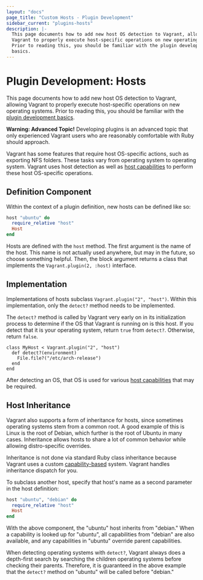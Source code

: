 ```yaml
---
layout: "docs"
page_title: "Custom Hosts - Plugin Development"
sidebar_current: "plugins-hosts"
description: |-
  This page documents how to add new host OS detection to Vagrant, allowing
  Vagrant to properly execute host-specific operations on new operating systems.
  Prior to reading this, you should be familiar with the plugin development
  basics.
---
```


# Plugin Development: Hosts

This page documents how to add new host OS detection to Vagrant, allowing
Vagrant to properly execute host-specific operations on new operating systems.
Prior to reading this, you should be familiar
with the [plugin development basics](/docs/plugins/development-basics.html).

<div class="alert alert-warning">
  <strong>Warning: Advanced Topic!</strong> Developing plugins is an
  advanced topic that only experienced Vagrant users who are reasonably
  comfortable with Ruby should approach.
</div>

Vagrant has some features that require host OS-specific actions, such as
exporting NFS folders. These tasks vary from operating system to operating
system. Vagrant uses host detection as well as
[host capabilities](/docs/plugins/host-capabilities.html) to perform these
host OS-specific operations.

## Definition Component

Within the context of a plugin definition, new hosts can be defined
like so:

```ruby
host "ubuntu" do
  require_relative "host"
  Host
end
```

Hosts are defined with the `host` method. The first argument is the
name of the host. This name is not actually used anywhere, but may in the
future, so choose something helpful. Then, the block argument returns a
class that implements the `Vagrant.plugin(2, :host)` interface.

## Implementation

Implementations of hosts subclass `Vagrant.plugin("2", "host")`. Within
this implementation, only the `detect?` method needs to be implemented.

The `detect?` method is called by Vagrant very early on in its initialization
process to determine if the OS that Vagrant is running on is this host.
If you detect that it is your operating system, return `true` from `detect?`.
Otherwise, return `false`.

```
class MyHost < Vagrant.plugin("2", "host")
  def detect?(environment)
    File.file?("/etc/arch-release")
  end
end
```

After detecting an OS, that OS is used for various
[host capabilities](/docs/plugins/host-capabilities.html) that may be
required.

## Host Inheritance

Vagrant also supports a form of inheritance for hosts, since sometimes
operating systems stem from a common root. A good example of this is Linux
is the root of Debian, which further is the root of Ubuntu in many cases.
Inheritance allows hosts to share a lot of common behavior while allowing
distro-specific overrides.

Inheritance is not done via standard Ruby class inheritance because Vagrant
uses a custom [capability-based](/docs/plugins/host-capabilities.html) system.
Vagrant handles inheritance dispatch for you.

To subclass another host, specify that host's name as a second parameter
in the host definition:

```ruby
host "ubuntu", "debian" do
  require_relative "host"
  Host
end
```

With the above component, the "ubuntu" host inherits from "debian." When
a capability is looked up for "ubuntu", all capabilities from "debian" are
also available, and any capabilities in "ubuntu" override parent capabilities.

When detecting operating systems with `detect?`, Vagrant always does a
depth-first search by searching the children operating systems before
checking their parents. Therefore, it is guaranteed in the above example
that the `detect?` method on "ubuntu" will be called before "debian."
